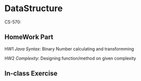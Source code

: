 # DataStructure
CS-570:
## HomeWork Part
HW1 _Java Syntax_: Binary Number calculating and transformming  

HW2 _Complexity_: Designing function/method on given complexity

## In-class Exercise
